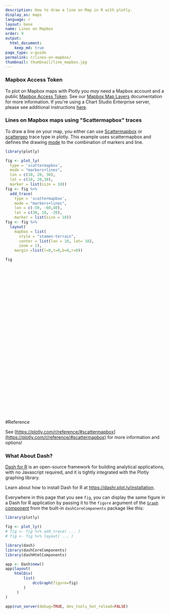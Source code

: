```yaml
---
description: How to draw a line on Map in R with plotly.
display_as: maps
language: r
layout: base
name: Lines on Mapbox
order: 9
output:
  html_document:
    keep_md: true
page_type: u-guide
permalink: r/lines-on-mapbox/
thumbnail: thumbnail/line_mapbox.jpg
---
```



### Mapbox Access Token

To plot on Mapbox maps with Plotly you *may* need a Mapbox account and a public [Mapbox Access Token](https://www.mapbox.com/studio). See our [Mapbox Map Layers](/r/mapbox-layers/) documentation for more information. If you're using a Chart Studio Enterprise server, please see additional instructions [here](https://help.plot.ly/mapbox-atlas).

### Lines on Mapbox maps using "Scattermapbox" traces

To draw a line on your map, you either can use [Scattermapbox](https://plotly.com/r/reference/#scattermapbox) or [scattergeo](https://plotly.com/r/reference/#scattergeo) trace type in plotly. This example uses scattermapbox and defines the drawing [mode](https://plotly.com/python/reference/#scattermapbox-mode) to the combination of markers and line.


``` r
library(plotly)

fig <- plot_ly(
  type = 'scattermapbox',
  mode = "markers+lines",
  lon = c(10, 20, 30),
  lat = c(10, 20,30),
  marker = list(size = 10)) 
fig <- fig %>%
  add_trace(
    type = 'scattermapbox',
    mode = "markers+lines",
    lon = c(-50, -60,40),
    lat = c(30, 10, -20),
    marker = list(size = 10)) 
fig <- fig %>%
  layout(
    mapbox = list(
      style = "stamen-terrain",
      center = list(lon = 10, lat= 10),
      zoom = 1),
    margin =list(l=0,t=0,b=0,r=0))

fig
```

<div class="plotly html-widget html-fill-item" id="htmlwidget-484d2471ec2d403ca729" style="width:672px;height:480px;"></div>
<script type="application/json" data-for="htmlwidget-484d2471ec2d403ca729">{"x":{"visdat":{"2c4022410d67":["function () ","plotlyVisDat"]},"cur_data":"2c4022410d67","attrs":{"2c4022410d67":{"mode":"markers+lines","lon":[10,20,30],"lat":[10,20,30],"marker":{"size":10},"alpha_stroke":1,"sizes":[10,100],"spans":[1,20],"type":"scattermapbox"},"2c4022410d67.1":{"mode":"markers+lines","lon":[-50,-60,40],"lat":[30,10,-20],"marker":{"size":10},"alpha_stroke":1,"sizes":[10,100],"spans":[1,20],"type":"scattermapbox","inherit":true}},"layout":{"margin":{"b":0,"l":0,"t":0,"r":0},"mapbox":{"style":"stamen-terrain","center":{"lon":10,"lat":10},"zoom":1},"hovermode":"closest","showlegend":true},"source":"A","config":{"modeBarButtonsToAdd":["hoverclosest","hovercompare"],"showSendToCloud":false},"data":[{"mode":"markers+lines","lon":[10,20,30],"lat":[10,20,30],"marker":{"color":"rgba(31,119,180,1)","size":10,"line":{"color":"rgba(31,119,180,1)"}},"type":"scattermapbox","line":{"color":"rgba(31,119,180,1)"},"frame":null},{"mode":"markers+lines","lon":[-50,-60,40],"lat":[30,10,-20],"marker":{"color":"rgba(255,127,14,1)","size":10,"line":{"color":"rgba(255,127,14,1)"}},"type":"scattermapbox","line":{"color":"rgba(255,127,14,1)"},"frame":null}],"highlight":{"on":"plotly_click","persistent":false,"dynamic":false,"selectize":false,"opacityDim":0.20000000000000001,"selected":{"opacity":1},"debounce":0},"shinyEvents":["plotly_hover","plotly_click","plotly_selected","plotly_relayout","plotly_brushed","plotly_brushing","plotly_clickannotation","plotly_doubleclick","plotly_deselect","plotly_afterplot","plotly_sunburstclick"],"base_url":"https://plot.ly"},"evals":[],"jsHooks":[]}</script>
#Reference

See [https://plotly.com/r/reference/#scattermapbox](https://plotly.com/r/reference/#scattermapbox) for more information and options!
### What About Dash?

[Dash for R](https://dashr.plot.ly/) is an open-source framework for building analytical applications, with no Javascript required, and it is tightly integrated with the Plotly graphing library. 

Learn about how to install Dash for R at https://dashr.plot.ly/installation.

Everywhere in this page that you see `fig`, you can display the same figure in a Dash for R application by passing it to the `figure` argument of the [`Graph` component](https://dashr.plot.ly/dash-core-components/graph) from the built-in `dashCoreComponents` package like this:


``` r
library(plotly)

fig <- plot_ly() 
# fig <- fig %>% add_trace( ... )
# fig <- fig %>% layout( ... ) 

library(dash)
library(dashCoreComponents)
library(dashHtmlComponents)

app <- Dash$new()
app$layout(
    htmlDiv(
        list(
            dccGraph(figure=fig) 
        )
     )
)

app$run_server(debug=TRUE, dev_tools_hot_reload=FALSE)
```
